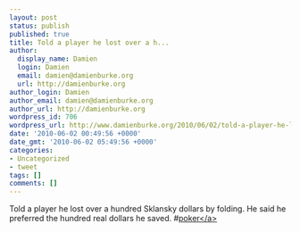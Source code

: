 ```yaml
---
layout: post
status: publish
published: true
title: Told a player he lost over a h...
author:
  display_name: Damien
  login: Damien
  email: damien@damienburke.org
  url: http://damienburke.org
author_login: Damien
author_email: damien@damienburke.org
author_url: http://damienburke.org
wordpress_id: 706
wordpress_url: http://www.damienburke.org/2010/06/02/told-a-player-he-lost-over-a-h/
date: '2010-06-02 00:49:56 +0000'
date_gmt: '2010-06-02 05:49:56 +0000'
categories:
- Uncategorized
- tweet
tags: []
comments: []
---
```

<p>Told a player he lost over a hundred Sklansky dollars by folding. He said he preferred the hundred real dollars he saved. #<a href="http:&#47;&#47;search.twitter.com&#47;search?q=%23poker" class="aktt_hashtag">poker<&#47;a></p>
